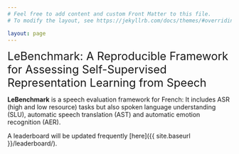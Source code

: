 ```yaml
---
# Feel free to add content and custom Front Matter to this file.
# To modify the layout, see https://jekyllrb.com/docs/themes/#overriding-theme-defaults

layout: page
---
```

<span style="font-size:25px">LeBenchmark: A Reproducible Framework for Assessing Self-Supervised Representation Learning from Speech</span>

**LeBenchmark** is a speech evaluation framework for French:  It includes ASR (high and low resource) tasks but also spoken language understanding (SLU), automatic speech translation (AST) and automatic emotion recognition (AER).

A leaderboard will be updated frequently [here]({{ site.baseurl }}/leaderboard/).





